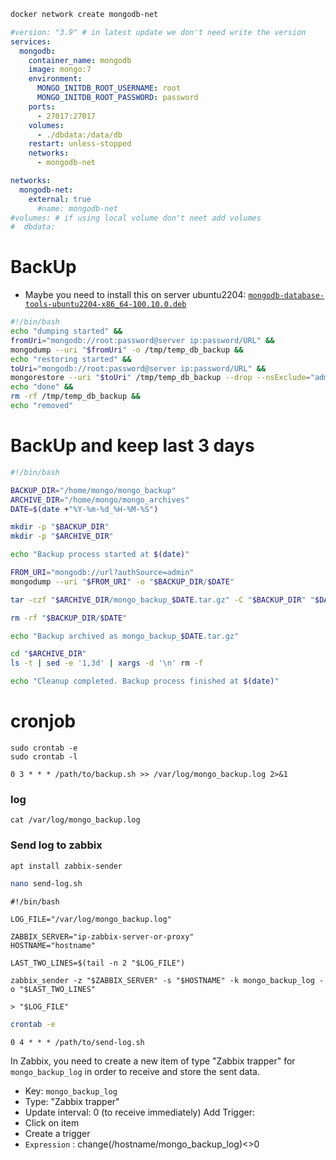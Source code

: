 ```bash
docker network create mongodb-net
```
```yml
#version: "3.9" # in latest update we don't need write the version
services:
  mongodb:
    container_name: mongodb
    image: mongo:7
    environment:
      MONGO_INITDB_ROOT_USERNAME: root
      MONGO_INITDB_ROOT_PASSWORD: password
    ports:
      - 27017:27017
    volumes:
      - ./dbdata:/data/db
    restart: unless-stopped
    networks:
      - mongodb-net

networks:
  mongodb-net:
    external: true
      #name: mongodb-net
#volumes: # if using local volume don't neet add volumes
#  dbdata:
```
# BackUp
* Maybe you need to install this on server ubuntu2204:
[`mongodb-database-tools-ubuntu2204-x86_64-100.10.0.deb`](https://www.mongodb.com/try/download/database-tools/releases/archive)
```sh
#!/bin/bash
echo "dumping started" &&
fromUri="mongodb://root:password@server ip:password/URL" &&
mongodump --uri "$fromUri" -o /tmp/temp_db_backup &&
echo "restoring started" &&
toUri="mongodb://root:password@server ip:password/URL" &&
mongorestore --uri "$toUri" /tmp/temp_db_backup --drop --nsExclude="admin.*" --nsExclude="config.*" --nsExclude="local.*" &&
echo "done" &&
rm -rf /tmp/temp_db_backup &&
echo "removed"
```
# BackUp and keep last 3 days
```sh
#!/bin/bash

BACKUP_DIR="/home/mongo/mongo_backup"
ARCHIVE_DIR="/home/mongo/mongo_archives"
DATE=$(date +"%Y-%m-%d_%H-%M-%S")

mkdir -p "$BACKUP_DIR"
mkdir -p "$ARCHIVE_DIR"

echo "Backup process started at $(date)"

FROM_URI="mongodb://url?authSource=admin"
mongodump --uri "$FROM_URI" -o "$BACKUP_DIR/$DATE"

tar -czf "$ARCHIVE_DIR/mongo_backup_$DATE.tar.gz" -C "$BACKUP_DIR" "$DATE"

rm -rf "$BACKUP_DIR/$DATE"

echo "Backup archived as mongo_backup_$DATE.tar.gz"

cd "$ARCHIVE_DIR"
ls -t | sed -e '1,3d' | xargs -d '\n' rm -f

echo "Cleanup completed. Backup process finished at $(date)"
```
# cronjob
```
sudo crontab -e
sudo crontab -l
```
```
0 3 * * * /path/to/backup.sh >> /var/log/mongo_backup.log 2>&1
```
### log
```
cat /var/log/mongo_backup.log
```
### Send log to zabbix
```bash
apt install zabbix-sender
```
```bash
nano send-log.sh
```
```vim
#!/bin/bash

LOG_FILE="/var/log/mongo_backup.log"

ZABBIX_SERVER="ip-zabbix-server-or-proxy"
HOSTNAME="hostname"

LAST_TWO_LINES=$(tail -n 2 "$LOG_FILE")

zabbix_sender -z "$ZABBIX_SERVER" -s "$HOSTNAME" -k mongo_backup_log -o "$LAST_TWO_LINES"

> "$LOG_FILE"
```
```bash
crontab -e
```
```vim
0 4 * * * /path/to/send-log.sh
```
In Zabbix, you need to create a new item of type "Zabbix trapper" for `mongo_backup_log` in order to receive and store the sent data.
- Key: `mongo_backup_log`
- Type: "Zabbix trapper"
- Update interval: 0 (to receive immediately)
Add Trigger:
- Click on item
- Create a trigger
- `Expression` : change(/hostname/mongo_backup_log)<>0
